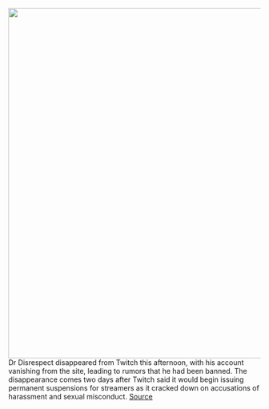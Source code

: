 <img src='https://cdn.vox-cdn.com/thumbor/4Ew_qDT0SfvfdYA_ILGfyhCyCz0=/0x0:2040x1360/1200x800/filters:focal(857x517:1183x843)/cdn.vox-cdn.com/uploads/chorus_image/image/66988944/acastro_200311_3934_DrDisrespect_0001.0.jpg' width='700px' /><br/>
Dr Disrespect disappeared from Twitch this afternoon, with his account vanishing from the site, leading to rumors that he had been banned. The disappearance comes two days after Twitch said it would begin issuing permanent suspensions for streamers as it cracked down on accusations of harassment and sexual misconduct.
<a href='https://www.theverge.com/2020/6/26/21304907/dr-disrespect-twitch-ban-no-reason-given'> Source <a/>